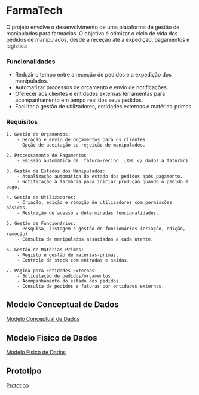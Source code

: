 
# FarmaTech

O projeto envolve o desenvolvimento de uma plataforma de gestão de manipulados para farmácias. O objetivo é otimizar o ciclo de vida dos pedidos de manipulados, desde a receção até à expedição, pagamentos e logística



### Funcionalidades

- Reduzir o tempo entre a receção de pedidos e a expedição dos manipulados.
- Automatizar processos de orçamento e envio de notificações.
- Oferecer aos clientes e entidades externas ferramentas para acompanhamento em tempo real dos seus pedidos.
- Facilitar a gestão de utilizadores, entidades externas e matérias-primas.

### Requisitos

    1. Gestão de Orçamentos:
        - Geração e envio de orçamentos para os clientes
        - Opção de aceitação ou rejeição de manipulados.

    2. Processamento de Pagamentos
        - Emissão automática de  fatura-recibo  (XML c/ dados a faturar) .

    3. Gestão de Estados dos Manipulados:
        - Atualização automática do estado dos pedidos após pagamento.
        - Notificação à farmácia para iniciar produção quando o pedido é pago.

    4. Gestão de Utilizadores:
        - Criação, edição e remoção de utilizadores com permissões básicas.
        - Restrição de acesso a determinadas funcionalidades.

    5. Gestão de Funcionários:
        - Pesquisa, listagem e gestão de funcionários (criação, edição, remoção).
        - Consulta de manipulados associados a cada utente.

    6. Gestão de Matérias-Primas:
        - Registo e gestão de matérias-primas.
        - Controle de stock com entradas e saídas.

    7. Página para Entidades Externas:
        - Solicitação de pedidos/orçamentos
        - Acompanhamento do estado dos pedidos.
        - Consulta de pedidos e faturas por entidades externas.

        
## Modelo Conceptual de Dados

[Modelo Conceptual de Dados](https://drive.google.com/file/d/1v7F2n6VQhMNU74I07PObuSXfKW2uRuBh/view?usp=sharing)

## Modelo Fisico de Dados

[Modelo Fisico de Dados](https://easyrd.dev/workspace/farmatech-7d0078ac-0b58-4c62-b68f-b8b858cc889d)

## Prototipo

[Prototipo](https://www.figma.com/design/9gkBf7mzJfMucbLN8d5npz/FarmaTech?t=NWH4htNztfyYe59O-1)
